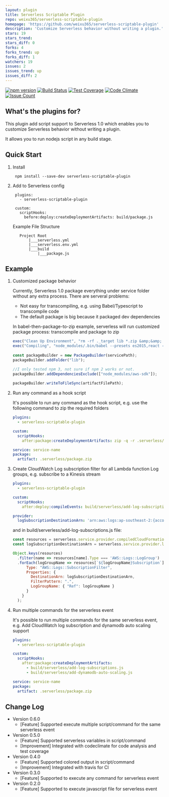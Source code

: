 ```yaml
---
layout: plugin
title: Serverless Scriptable Plugin
repo: weixu365/serverless-scriptable-plugin
homepage: 'https://github.com/weixu365/serverless-scriptable-plugin'
description: 'Customize Serverless behavior without writing a plugin.'
stars: 19
stars_trend: 
stars_diff: 0
forks: 4
forks_trend: up
forks_diff: 1
watchers: 19
issues: 2
issues_trend: up
issues_diff: 2
---
```



[![npm version](https://badge.fury.io/js/serverless-scriptable-plugin.svg)](https://badge.fury.io/js/serverless-scriptable-plugin)
[![Build Status](https://travis-ci.org/weixu365/serverless-scriptable-plugin.svg?branch=master)](https://travis-ci.org/weixu365/serverless-scriptable-plugin)
[![Test Coverage](https://codeclimate.com/github/weixu365/serverless-scriptable-plugin/badges/coverage.svg)](https://codeclimate.com/github/weixu365/serverless-scriptable-plugin/coverage)
[![Code Climate](https://codeclimate.com/github/weixu365/serverless-scriptable-plugin/badges/gpa.svg)](https://codeclimate.com/github/weixu365/serverless-scriptable-plugin)
[![Issue Count](https://codeclimate.com/github/weixu365/serverless-scriptable-plugin/badges/issue_count.svg)](https://codeclimate.com/github/weixu365/serverless-scriptable-plugin)


What's the plugins for?
------------------------
This plugin add script support to Serverless 1.0 which enables you to customize Serverless behavior without writing a plugin. 

It allows you to run nodejs script in any build stage.


Quick Start
-------------
1. Install

        npm install --save-dev serverless-scriptable-plugin
        
2. Add to Serverless config 

        plugins:
          - serverless-scriptable-plugin
    
        custom:
          scriptHooks:
            before:deploy:createDeploymentArtifacts: build/package.js

   Example File Structure
       
          Project Root 
              |___serverless.yml
              |___serverless.env.yml
              |___build
                  |___package.js
                  

Example
---------
1. Customized package behavior

   Currently, Serverless 1.0 package everything under service folder without any extra process. 
   There are serveral problems:
   
   - Not easy for transcompiling, e.g. using Babel/Typescript to transcompile code 
   - The default package is big because it packaged dev dependencies

   In babel-then-package-to-zip example, serverless will run customized package process: transcompile and package to zip
   
    ```js
    exec("Clean Up Environment", "rm -rf ._target lib *.zip &amp;&amp; mkdir -p lib");
    exec("Compiling", "node_modules/.bin/babel --presets es2015,react --plugins transform-async-to-generator,transform-runtime,transform-class-properties,transform-flow-strip-types -d lib/ src/");
       
    const packageBuilder = new PackageBuilder(servicePath);
    packageBuilder.addFolder("lib");
    
    //I only tested npm 3, not sure if npm 2 works or not.
    packageBuilder.addDependenciesExclude(["node_modules/aws-sdk"]);
       
    packageBuilder.writeToFileSync(artifactFilePath);
    ```

2. Run any command as a hook script

   It's possible to run any command as the hook script, e.g. use the following command to zip the required folders
 
    ```yml
    plugins:
      - serverless-scriptable-plugin
    
    custom:
      scriptHooks:
        after:package:createDeploymentArtifacts: zip -q -r .serverless/package.zip src node_modules
    
    service: service-name
    package:
      artifact: .serverless/package.zip
    ```
   
3. Create CloudWatch Log subscription filter for all Lambda function Log groups, e.g. subscribe to a Kinesis stream
  
    ```yml
    plugins:
      - serverless-scriptable-plugin
    
    custom:
      scriptHooks:
        after:deploy:compileEvents: build/serverless/add-log-subscriptions.js
    
    provider:
      logSubscriptionDestinationArn: 'arn:aws:logs:ap-southeast-2:{account-id}:destination:'
    ```

    and in build/serverless/add-log-subscriptions.js file:

    ```js
    const resources = serverless.service.provider.compiledCloudFormationTemplate.Resources;
    const logSubscriptionDestinationArn = serverless.service.provider.logSubscriptionDestinationArn;
    
    Object.keys(resources)
      .filter(name => resources[name].Type === 'AWS::Logs::LogGroup')
      .forEach(logGroupName => resources[`${logGroupName}Subscription`] = {
          Type: "AWS::Logs::SubscriptionFilter",
          Properties: {
            DestinationArn: logSubscriptionDestinationArn,
            FilterPattern: ".",
            LogGroupName: { "Ref": logGroupName }
          }
        }
      );
    ```

4. Run multiple commands for the serverless event

   It's possible to run multiple commands for the same serverless event, e.g. Add CloudWatch log subscription and dynamodb auto scaling support

    ```yml
    plugins:
      - serverless-scriptable-plugin
    
    custom:
      scriptHooks:
        after:package:createDeploymentArtifacts: 
          - build/serverless/add-log-subscriptions.js
          - build/serverless/add-dynamodb-auto-scaling.js
    
    service: service-name
    package:
      artifact: .serverless/package.zip
    ```

Change Log
-------------
- Version 0.6.0
  - [Feature] Supported execute multiple script/command for the same serverless event
- Version 0.5.0
  - [Feature] Supported serverless variables in script/command
  - [Improvement] Integrated with codeclimate for code analysis and test coverage
- Version 0.4.0
  - [Feature] Supported colored output in script/command
  - [Improvement] Integrated with travis for CI
- Version 0.3.0
  - [Feature] Supported to execute any command for serverless event
- Version 0.2.0
  - [Feature] Supported to execute javascript file for serverless event

